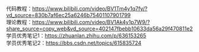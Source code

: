 代码教程：https://www.bilibili.com/video/BV1Tm4y1q7fy/?vd_source=830b7af6ec25a6246b75401107901799  
理论教程：https://www.bilibili.com/video/BV1Ak4y1p7W9/?share_source=copy_web&vd_source=402147fbebb10633da56a29f470811e2  
学员优秀笔记1：https://zhuanlan.zhihu.com/p/636153265  
学员优秀笔记2：https://bbs.csdn.net/topics/615835724
